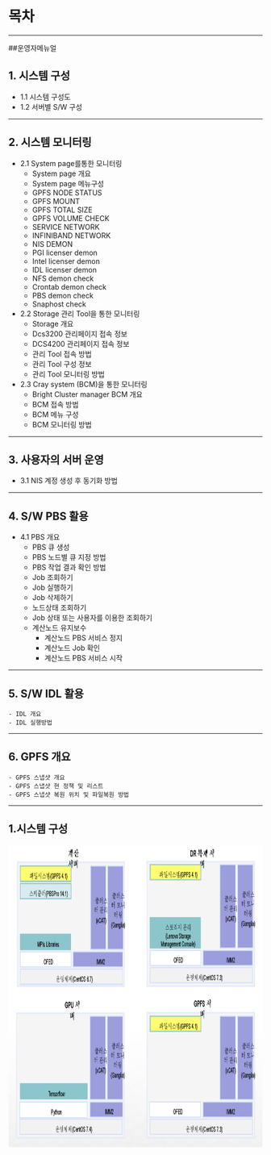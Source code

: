 # **목차**
----------
##운영자메뉴얼
## 1. 시스템 구성
- 1.1 시스템 구성도
- 1.2 서버별 S/W 구성
-----------------
## 2. 시스템 모니터링
- 2.1 System page를통한 모니터링
   - System page 개요
   - System page 메뉴구성 
	* GPFS NODE STATUS
	* GPFS MOUNT 
	* GPFS TOTAL SIZE
	* GPFS VOLUME CHECK
	* SERVICE NETWORK
	* INFINIBAND NETWORK
	* NIS DEMON
	* PGI licenser demon
	* Intel licenser demon
	* IDL licenser demon
	* NFS demon check
	* Crontab demon check
	* PBS demon check 
	* Snaphost check     
- 2.2 Storage 관리 Tool을 통한 모니터링
	- Storage 개요
	- Dcs3200 관리페이지 접속 정보
	- DCS4200 관리페이지 접속 정보
	- 관리 Tool 접속 방법
	- 관리 Tool 구성 정보
	- 관리 Tool 모니터링 방법
- 2.3 Cray system (BCM)을 통한 모니터링
	- Bright Cluster manager BCM 개요
	- BCM 접속 방법
	- BCM 메뉴 구성 
	- BCM 모니터링 방법
------------------
## 3. 사용자의 서버 운영
- 3.1 NIS 계정 생성 후 동기화 방법
---------------  
## 4. S/W PBS 활용
- 4.1 PBS 개요
	- PBS 큐 생성
	- PBS 노드별 큐 지정 방법 
	- PBS 작업 결과 확인 방법
	- Job 조회하기
	- Job 실행하기
	- Job 삭제하기
	- 노드상태 조회하기
	- Job 상태 또는 사용자를 이용한 조회하기
	- 계산노드 유지보수
		- 계산노드 PBS 서비스 정지
		- 계산노드 Job 확인
		- 계산노드 PBS 서비스 시작
---------------  
## 5. S/W IDL 활용
	- IDL 개요
	- IDL 실행방법
---------------
## 6. GPFS 개요
	- GPFS 스냅샷 개요
	- GPFS 스냅샷 현 정책 및 리스트
	- GPFS 스냅샷 복원 위치 및 파일복원 방법
---------------

## 1.시스템 구성
<img src="https://github.com/jjune88/tests/blob/master/png/system.png" width="800" height="600">


